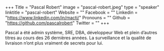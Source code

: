 +++
Title = "Pascal Robert"
image = "pascal-robert.jpeg"
type = "speaker"
linktitle = "pascal-robert"
Website = ""
Facebook = ""
Linkedin = "https://www.linkedin.com/in/macti/"
Pronouns = ""
Github = "https://github.com/pascalrobert"
Twitter = ""
+++

Pascal a été admin système, SRE, DBA, développeur Web et plein d’autres titres au cours des 26 dernières années. La surveillance et la qualité de livraison n’ont plus vraiment de secrets pour lui.
